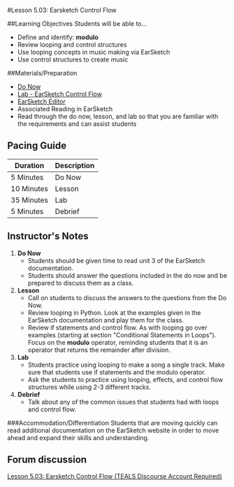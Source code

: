 #Lesson 5.03: Earsketch Control Flow

##Learning Objectives
Students will be able to...

* Define and identify: **modulo**
* Review looping and control structures
* Use looping concepts in music making via EarSketch
* Use control structures to create music


##Materials/Preparation
* [Do Now]
* [Lab - EarSketch Control Flow]
* [EarSketch Editor]
* Associated Reading in EarSketch
* Read through the do now, lesson, and lab so that you are familiar with the requirements and can assist students

## Pacing Guide
| **Duration**   | **Description** |
| ---------- | ----------- |
| 5 Minutes  | Do Now      |
| 10 Minutes | Lesson      |
| 35 Minutes | Lab         |
| 5 Minutes | Debrief     |

## Instructor's Notes

1. **Do Now**
    * Students should be given time to read unit 3 of the EarSketch documentation.
    * Students should answer the questions included in the do now and be prepared to discuss them as a class.
2. **Lesson**
	* Call on students to discuss the answers to the questions from the Do Now.
	* Review looping in Python. Look at the examples given in the EarSketch documentation and play them for the class.  
	* Review if statements and control flow. As with looping go over examples (starting at section "Conditional Statements in Loops"). Focus on the **modulo** operator, reminding students that it is an operator that returns the remainder after division.
3. **Lab**
	* Students practice using looping to make a song a single track. Make sure that students use if statements and the modulo operator.
	* Ask the students to practice using looping, effects, and control flow structures while using 2-3 different tracks.
4. **Debrief**
	* Talk about any of the common issues that students had with loops and control flow. 

###Accommodation/Differentiation
Students that are moving quickly can read additional documentation on the EarSketch website in order to move ahead and expand their skills and understanding.

## Forum discussion
[Lesson 5.03: Earsketch Control Flow (TEALS Discourse Account Required)](https://forums.tealsk12.org/c/2nd-semester-unit-5-earsketch/lesson-5-03-earsketch-control-flow)

[Do Now]: do_now.md
[Lab - EarSketch Control Flow]: lab.md
[EarSketch Editor]: http://earsketch.gatech.edu/earsketch2/
